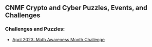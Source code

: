 ## CNMF Crypto and Cyber Puzzles, Events, and Challenges

### Challenges and Puzzles: 
* [April 2023:  Math Awareness Month Challenge](https://github.com/CNMF-Puzzles/CNMF-Puzzles/tree/main/2023-03-Math-Awareness-Month)
